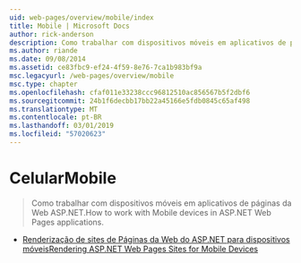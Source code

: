 ```yaml
---
uid: web-pages/overview/mobile/index
title: Mobile | Microsoft Docs
author: rick-anderson
description: Como trabalhar com dispositivos móveis em aplicativos de páginas da Web ASP.NET.
ms.author: riande
ms.date: 09/08/2014
ms.assetid: ce83fbc9-ef24-4f59-8e76-7ca1b983bf9a
msc.legacyurl: /web-pages/overview/mobile
msc.type: chapter
ms.openlocfilehash: cfaf011e33238ccc96812510ac856567b5f2dbf6
ms.sourcegitcommit: 24b1f6decbb17bb22a45166e5fdb0845c65af498
ms.translationtype: MT
ms.contentlocale: pt-BR
ms.lasthandoff: 03/01/2019
ms.locfileid: "57020623"
---
```

<a name="mobile"></a><span data-ttu-id="c01a1-103">Celular</span><span class="sxs-lookup"><span data-stu-id="c01a1-103">Mobile</span></span>
====================
> <span data-ttu-id="c01a1-104">Como trabalhar com dispositivos móveis em aplicativos de páginas da Web ASP.NET.</span><span class="sxs-lookup"><span data-stu-id="c01a1-104">How to work with Mobile devices in ASP.NET Web Pages applications.</span></span>


- [<span data-ttu-id="c01a1-105">Renderização de sites de Páginas da Web do ASP.NET para dispositivos móveis</span><span class="sxs-lookup"><span data-stu-id="c01a1-105">Rendering ASP.NET Web Pages Sites for Mobile Devices</span></span>](rendering-aspnet-web-pages-sites-for-mobile-devices.md)
